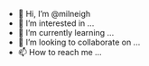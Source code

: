 - 👋 Hi, I’m @milneigh
- 👀 I’m interested in ...
- 🌱 I’m currently learning ...
- 💞️ I’m looking to collaborate on ...
- 📫 How to reach me ...

<!---
milneigh/milneigh is a ✨ special ✨ repository because its `README.md` (this file) appears on your GitHub profile.
You can click the Preview link to take a look at your changes.
--->

